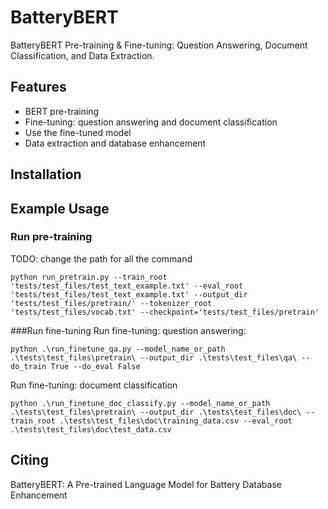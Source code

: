 # BatteryBERT
BatteryBERT Pre-training & Fine-tuning: Question Answering, Document Classification, and Data Extraction.

## Features

- BERT pre-training
- Fine-tuning: question answering and document classification
- Use the fine-tuned model
- Data extraction and database enhancement

## Installation

## Example Usage
### Run pre-training
TODO: change the path for all the command
```
python run_pretrain.py --train_root 'tests/test_files/test_text_example.txt' --eval_root 'tests/test_files/test_text_example.txt' --output_dir 'tests/test_files/pretrain/' --tokenizer_root 'tests/test_files/vocab.txt' --checkpoint='tests/test_files/pretrain'
```

###Run fine-tuning
Run fine-tuning: question answering:
```
python .\run_finetune_qa.py --model_name_or_path .\tests\test_files\pretrain\ --output_dir .\tests\test_files\qa\ --do_train True --do_eval False
```

Run fine-tuning: document classification
```
python .\run_finetune_doc_classify.py --model_name_or_path .\tests\test_files\pretrain\ --output_dir .\tests\test_files\doc\ --train_root .\tests\test_files\doc\training_data.csv --eval_root .\tests\test_files\doc\test_data.csv
```
## Citing
BatteryBERT: A Pre-trained Language Model for Battery Database Enhancement